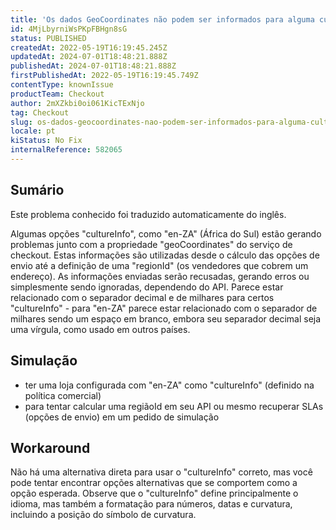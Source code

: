 ```yaml
---
title: 'Os dados GeoCoordinates não podem ser informados para alguma culturaInfo'
id: 4MjLbyrniWsPKpFBHgn8sG
status: PUBLISHED
createdAt: 2022-05-19T16:19:45.245Z
updatedAt: 2024-07-01T18:48:21.888Z
publishedAt: 2024-07-01T18:48:21.888Z
firstPublishedAt: 2022-05-19T16:19:45.749Z
contentType: knownIssue
productTeam: Checkout
author: 2mXZkbi0oi061KicTExNjo
tag: Checkout
slug: os-dados-geocoordinates-nao-podem-ser-informados-para-alguma-culturainfo
locale: pt
kiStatus: No Fix
internalReference: 582065
---
```


## Sumário

<div class="alert alert-info">
  <p>Este problema conhecido foi traduzido automaticamente do inglês.</p>
</div>



Algumas opções "cultureInfo", como "en-ZA" (África do Sul) estão gerando problemas junto com a propriedade "geoCoordinates" do serviço de checkout.
Estas informações são utilizadas desde o cálculo das opções de envio até a definição de uma "regionId" (os vendedores que cobrem um endereço).
As informações enviadas serão recusadas, gerando erros ou simplesmente sendo ignoradas, dependendo do API.
Parece estar relacionado com o separador decimal e de milhares para certos "cultureInfo" - para "en-ZA" parece estar relacionado com o separador de milhares sendo um espaço em branco, embora seu separador decimal seja uma vírgula, como usado em outros países.



## Simulação


- ter uma loja configurada com "en-ZA" como "cultureInfo" (definido na política comercial)
- para tentar calcular uma regiãoId em seu API ou mesmo recuperar SLAs (opções de envio) em um pedido de simulação



## Workaround


Não há uma alternativa direta para usar o "cultureInfo" correto, mas você pode tentar encontrar opções alternativas que se comportem como a opção esperada.
Observe que o "cultureInfo" define principalmente o idioma, mas também a formatação para números, datas e curvatura, incluindo a posição do símbolo de curvatura.

